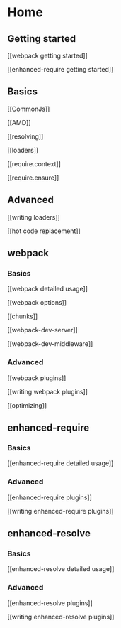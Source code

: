# Home

## Getting started

[[webpack getting started]]

[[enhanced-require getting started]]

## Basics

[[CommonJs]]

[[AMD]]

[[resolving]]

[[loaders]]

[[require.context]]

[[require.ensure]]

## Advanced

[[writing loaders]]

[[hot code replacement]]

## webpack

### Basics

[[webpack detailed usage]]

[[webpack options]]

[[chunks]]

[[webpack-dev-server]]

[[webpack-dev-middleware]]

### Advanced

[[webpack plugins]]

[[writing webpack plugins]]

[[optimizing]]

## enhanced-require

### Basics

[[enhanced-require detailed usage]]

### Advanced

[[enhanced-require plugins]]

[[writing enhanced-require plugins]]

## enhanced-resolve

### Basics

[[enhanced-resolve detailed usage]]

### Advanced

[[enhanced-resolve plugins]]

[[writing enhanced-resolve plugins]]
